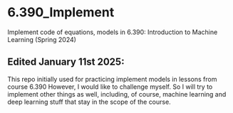 # 6.390_Implement
Implement code of equations, models in 6.390: Introduction to Machine Learning (Spring 2024)

## Edited January 11st 2025:
This repo initially used for practicing implement models in lessons from course 6.390
However, I would like to challenge myself.
So I will try to implement other things as well, including, of course, machine learning and deep learning stuff that stay in the scope of the course.
